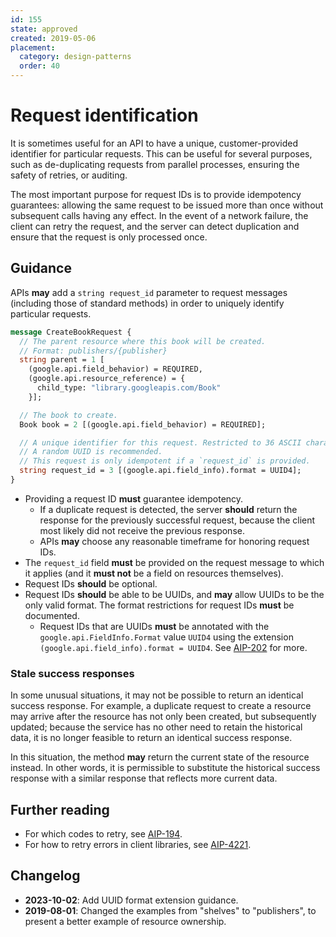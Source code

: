 ```yaml
---
id: 155
state: approved
created: 2019-05-06
placement:
  category: design-patterns
  order: 40
---
```


# Request identification

It is sometimes useful for an API to have a unique, customer-provided
identifier for particular requests. This can be useful for several purposes,
such as de-duplicating requests from parallel processes, ensuring the safety of
retries, or auditing.

The most important purpose for request IDs is to provide idempotency
guarantees: allowing the same request to be issued more than once without
subsequent calls having any effect. In the event of a network failure, the
client can retry the request, and the server can detect duplication and ensure
that the request is only processed once.

## Guidance

APIs **may** add a `string request_id` parameter to request messages (including
those of standard methods) in order to uniquely identify particular requests.

```proto
message CreateBookRequest {
  // The parent resource where this book will be created.
  // Format: publishers/{publisher}
  string parent = 1 [
    (google.api.field_behavior) = REQUIRED,
    (google.api.resource_reference) = {
      child_type: "library.googleapis.com/Book"
    }];

  // The book to create.
  Book book = 2 [(google.api.field_behavior) = REQUIRED];

  // A unique identifier for this request. Restricted to 36 ASCII characters.
  // A random UUID is recommended.
  // This request is only idempotent if a `request_id` is provided.
  string request_id = 3 [(google.api.field_info).format = UUID4];
}
```

- Providing a request ID **must** guarantee idempotency.
  - If a duplicate request is detected, the server **should** return the
    response for the previously successful request, because the client most
    likely did not receive the previous response.
  - APIs **may** choose any reasonable timeframe for honoring request IDs.
- The `request_id` field **must** be provided on the request message to which
  it applies (and it **must not** be a field on resources themselves).
- Request IDs **should** be optional.
- Request IDs **should** be able to be UUIDs, and **may** allow UUIDs to be the
  only valid format. The format restrictions for request IDs **must** be
  documented.
  - Request IDs that are UUIDs **must** be annotated with the
    `google.api.FieldInfo.Format` value `UUID4` using the extension
    `(google.api.field_info).format = UUID4`. See [AIP-202](./0202.md) for more.

### Stale success responses

In some unusual situations, it may not be possible to return an identical
success response. For example, a duplicate request to create a resource may
arrive after the resource has not only been created, but subsequently updated;
because the service has no other need to retain the historical data, it is no
longer feasible to return an identical success response.

In this situation, the method **may** return the current state of the resource
instead. In other words, it is permissible to substitute the historical success
response with a similar response that reflects more current data.

## Further reading

- For which codes to retry, see [AIP-194](https://aip.dev/194).
- For how to retry errors in client libraries, see
  [AIP-4221](https://aip.dev/4221).

## Changelog

- **2023-10-02**: Add UUID format extension guidance.
- **2019-08-01**: Changed the examples from "shelves" to "publishers", to
  present a better example of resource ownership.
